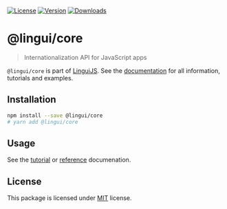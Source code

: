 [![License][badge-license]][license]
[![Version][badge-version]][package]
[![Downloads][badge-downloads]][package]

# @lingui/core

> Internationalization API for JavaScript apps

`@lingui/core` is part of [LinguiJS][linguijs]. See the [documentation][documentation] for all information, tutorials and examples.

## Installation

```sh
npm install --save @lingui/core
# yarn add @lingui/core
```

## Usage

See the [tutorial][tutorial] or [reference][reference] documenation.

## License

This package is licensed under [MIT][license] license.

[license]: https://github.com/lingui/js-lingui/blob/main/LICENSE
[linguijs]: https://github.com/lingui/js-lingui
[documentation]: https://lingui.dev
[tutorial]: https://lingui.dev/tutorials/js
[reference]: https://lingui.dev/ref/core
[package]: https://www.npmjs.com/package/@lingui/core
[badge-downloads]: https://img.shields.io/npm/dw/@lingui/core.svg
[badge-version]: https://img.shields.io/npm/v/@lingui/core.svg
[badge-license]: https://img.shields.io/npm/l/@lingui/core.svg
